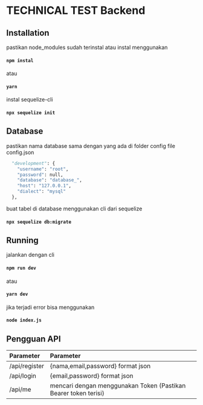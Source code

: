 # TECHNICAL TEST Backend

## Installation

pastikan node_modules sudah terinstal atau instal menggunakan

#### `npm instal`

atau

#### `yarn`

instal sequelize-cli

#### `npx sequelize init`

## Database

pastikan nama database sama dengan yang ada di folder config file config.json

```python
  "development": {
    "username": "root",
    "password": null,
    "database": "database_",
    "host": "127.0.0.1",
    "dialect": "mysql"
  },
```

buat tabel di database menggunakan cli dari sequelize

#### `npx sequelize db:migrate`

## Running

jalankan dengan cli

#### `npm run dev`

atau

#### `yarn dev`

jika terjadi error bisa menggunakan

#### `node index.js`

## Pengguan API

| Parameter     | Parameter                                                       |
| :------------ | :-------------------------------------------------------------- |
| /api/register | {nama,email,password} format json                               |
| /api/login    | {email,password} format json                                    |
| /api/me       | mencari dengan menggunakan Token (Pastikan Bearer token terisi) |
